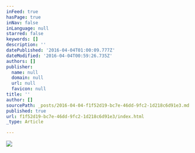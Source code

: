 ```yaml
---
inFeed: true
hasPage: true
inNav: false
inLanguage: null
starred: false
keywords: []
description: ''
datePublished: '2016-04-04T01:00:09.777Z'
dateModified: '2016-04-04T00:59:26.735Z'
authors: []
publisher:
  name: null
  domain: null
  url: null
  favicon: null
title: ''
author: []
sourcePath: _posts/2016-04-04-f1f52d19-bc7e-46dd-9fc2-1d218c6d91e3.md
published: true
url: f1f52d19-bc7e-46dd-9fc2-1d218c6d91e3/index.html
_type: Article

---
```

![](https://the-grid-user-content.s3-us-west-2.amazonaws.com/156f53d6-4481-45e9-b270-15c62acf6e17.jpg)